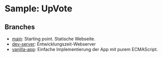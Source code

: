 # Sample: UpVote

## Branches

- [main](https://github.com/lean-vue/sample-upvote/tree/main): Starting point. Statische Webseite.
- [dev-server](https://github.com/lean-vue/sample-upvote/tree/dev-server): Entwicklungszeit-Webserver
- [vanilla-app](https://github.com/lean-vue/sample-upvote/tree/vanilla-app): Einfache Implementierung der App mit purem ECMAScript.

